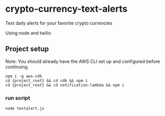 # crypto-currency-text-alerts

Text daily alerts for your favorite crypto currencies

Using node and twilio

## Project setup

Note: You should already have the AWS CLI set up and configured before continuing.

```
npm i -g aws-cdk
cd {project_root} && cd cdk && npm i
cd {project_root} && cd notification-lambda && npm i
```

### run script

```
node textalert.js
```

